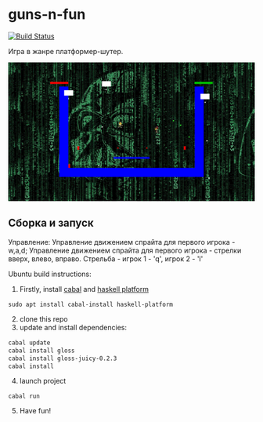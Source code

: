 # guns-n-fun

[![Build Status](https://travis-ci.org/cmc-haskell-2018/guns-n-fun.svg?branch=master)](https://travis-ci.org/cmc-haskell-2018/guns-n-fun)

Игра в жанре платформер-шутер.

![here should be game screenshot, but smth went wrong](g-f.png "Guns-n-fun game screenshot")
## Сборка и запуск
<!--
Соберите проект при помощи [утилиты Stack](https://www.haskellstack.org):

```
stack setup
stack build
```

Собрать и запустить проект можно при помощи команды

```
stack build && stack exec guns-n-fun
```

Запустить тесты можно при помощи команды

```
stack test
```

Чтобы запустить интепретатор GHCi и автоматически подгрузить все модули проекта, используйте команду

```
stack ghci
```
-->

Управление:
 Управление движением спрайта для первого игрока - w,a,d;
 Управление движением спрайта для первого игрока - стрелки вверх, влево, вправо.
 Стрельба - игрок 1 - 'q', игрок 2 - 'l'



Ubuntu build instructions:
1. Firstly, install [cabal](https://www.haskell.org/cabal/) and [haskell platform](https://www.haskell.org/platform/#linux-ubuntu)
```
sudo apt install cabal-install haskell-platform
```
2. clone this repo
3. update and install dependencies:
```
cabal update
cabal install gloss
cabal install gloss-juicy-0.2.3
cabal install
```
4. launch project
```
cabal run
```
5. Have fun!
